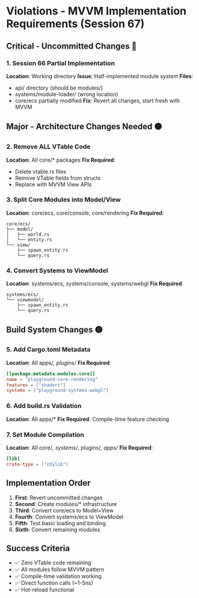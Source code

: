 # Violations - MVVM Implementation Requirements (Session 67)

## Critical - Uncommitted Changes 🔴

### 1. Session 66 Partial Implementation
**Location**: Working directory
**Issue**: Half-implemented module system
**Files**:
- api/ directory (should be modules/)
- systems/module-loader/ (wrong location)
- core/ecs partially modified
**Fix**: Revert all changes, start fresh with MVVM

## Major - Architecture Changes Needed 🟠

### 2. Remove ALL VTable Code
**Location**: All core/* packages
**Fix Required**:
- Delete vtable.rs files
- Remove VTable fields from structs
- Replace with MVVM View APIs

### 3. Split Core Modules into Model/View
**Location**: core/ecs, core/console, core/rendering
**Fix Required**:
```
core/ecs/
├── model/
│   ├── world.rs
│   └── entity.rs
└── view/
    ├── spawn_entity.rs
    └── query.rs
```

### 4. Convert Systems to ViewModel
**Location**: systems/ecs, systems/console, systems/webgl
**Fix Required**:
```
systems/ecs/
└── viewmodel/
    ├── spawn_entity.rs
    └── query.rs
```

## Build System Changes 🟡

### 5. Add Cargo.toml Metadata
**Location**: All apps/*, plugins/*
**Fix Required**:
```toml
[[package.metadata.modules.core]]
name = "playground-core-rendering"
features = ["shaders"]
systems = ["playground-systems-webgl"]
```

### 6. Add build.rs Validation
**Location**: All apps/*
**Fix Required**: Compile-time feature checking

### 7. Set Module Compilation
**Location**: All core/*, systems/*, plugins/*, apps/*
**Fix Required**:
```toml
[lib]
crate-type = ["cdylib"]
```

## Implementation Order

1. **First**: Revert uncommitted changes
2. **Second**: Create modules/* infrastructure
3. **Third**: Convert core/ecs to Model+View
4. **Fourth**: Convert systems/ecs to ViewModel
5. **Fifth**: Test basic loading and binding
6. **Sixth**: Convert remaining modules

## Success Criteria

- ✅ Zero VTable code remaining
- ✅ All modules follow MVVM pattern
- ✅ Compile-time validation working
- ✅ Direct function calls (~1-5ns)
- ✅ Hot-reload functional